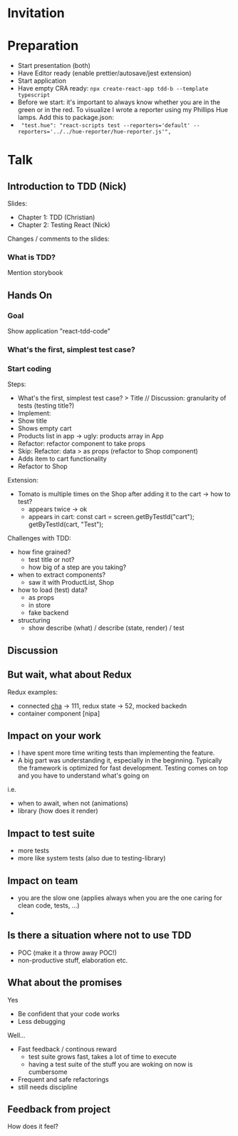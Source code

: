 # Invitation

# Preparation

- Start presentation (both)
- Have Editor ready (enable prettier/autosave/jest extension)
- Start application
- Have empty CRA ready: `npx create-react-app tdd-b --template typescript`
- Before we start: it's important to always know whether you are in the green or in the red. To visualize I wrote a reporter using my Phillips Hue lamps. Add this to package.json:
- ` "test.hue": "react-scripts test --reporters='default' --reporters='../../hue-reporter/hue-reporter.js'",`

# Talk

## Introduction to TDD (Nick)

Slides:

- Chapter 1: TDD (Christian)
- Chapter 2: Testing React (Nick)

Changes / comments to the slides:

### What is TDD?

Mention storybook

## Hands On

### Goal

Show application "react-tdd-code"

### What's the first, simplest test case?

### Start coding

Steps:

- What's the first, simplest test case? > Title // Discussion: granularity of tests (testing title?)
- Implement:
- Show title
- Shows empty cart
- Products list in app -> ugly: products array in App
- Refactor: refactor component to take props
- Skip: Refactor: data > as props (refactor to Shop component)
- Adds item to cart functionality
- Refactor to Shop

Extension:
- Tomato is multiple times on the Shop after adding it to the cart -> how to test?
  - appears twice -> ok
  - appears in cart:   const cart = screen.getByTestId("cart"); getByTestId(cart, "Test");

Challenges with TDD:

- how fine grained?
  - test title or not?
  - how big of a step are you taking?
- when to extract components?
  - saw it with ProductList, Shop
- how to load (test) data?
  - as props
  - in store
  - fake backend
- structuring
  - show describe (what) / describe (state, render) / test

## Discussion

## But wait, what about Redux

Redux examples:

- connected [cha](https://trassee-4.zuehlke.com/tfs/Project_c13774/FA%20Trassee/_git/FA%20Trassee%20Sources?version=GBmaster&path=%2FSources%2FTra%2FMistra.Tra.Web.React%2Fsrc%2Fpages%2Fnormen%2Fcomponents%2FNormenPage.test.tsx)
-> 111, redux state
-> 52, mocked backedn
- container component [nipa]

## Impact on your work

- I have spent more time writing tests than implementing the feature.
- A big part was understanding it, especially in the beginning. Typically the framework is optimized for fast development. Testing comes on top and you have to understand what's going on

i.e.

- when to await, when not (animations)
- library (how does it render)

## Impact to test suite

- more tests
- more like system tests (also due to testing-library)

## Impact on team

- you are the slow one (applies always when you are the one caring for clean code, tests, ...)
-

## Is there a situation where not to use TDD

- POC (make it a throw away POC!)
- non-productive stuff, elaboration etc.

## What about the promises

Yes

- Be confident that your code works
- Less debugging

Well...

- Fast feedback / continous reward
  - test suite grows fast, takes a lot of time to execute
  - having a test suite of the stuff you are woking on now is cumbersome
- Frequent and safe refactorings
- still needs discipline

## Feedback from project

How does it feel?
